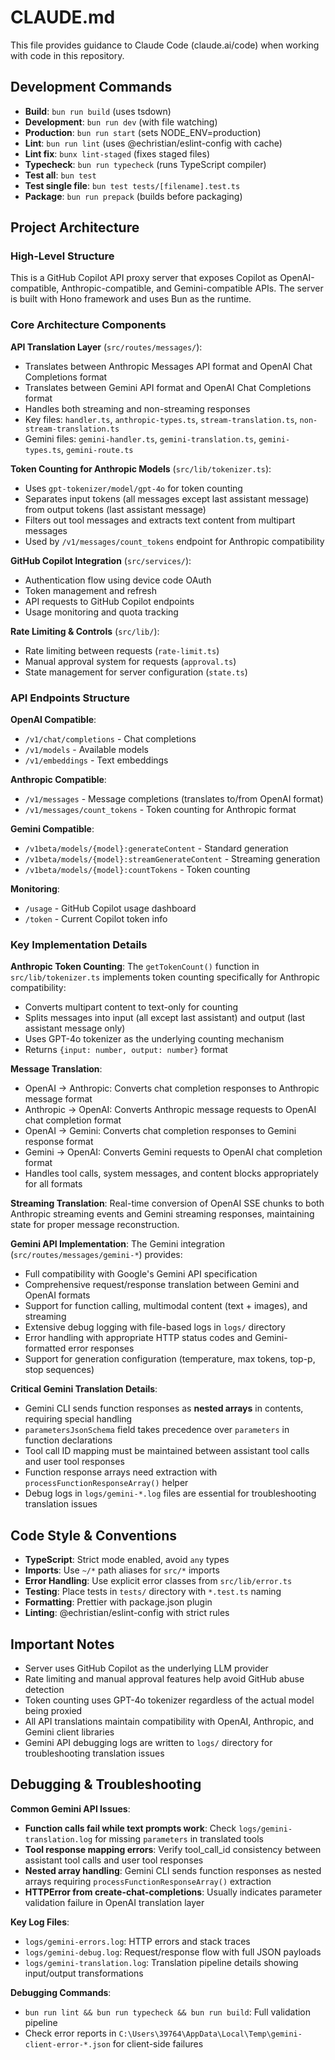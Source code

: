 # CLAUDE.md

This file provides guidance to Claude Code (claude.ai/code) when working with code in this repository.

## Development Commands

- **Build**: `bun run build` (uses tsdown)
- **Development**: `bun run dev` (with file watching)
- **Production**: `bun run start` (sets NODE_ENV=production)
- **Lint**: `bun run lint` (uses @echristian/eslint-config with cache)
- **Lint fix**: `bunx lint-staged` (fixes staged files)
- **Typecheck**: `bun run typecheck` (runs TypeScript compiler)
- **Test all**: `bun test`
- **Test single file**: `bun test tests/[filename].test.ts`
- **Package**: `bun run prepack` (builds before packaging)

## Project Architecture

### High-Level Structure
This is a GitHub Copilot API proxy server that exposes Copilot as OpenAI-compatible, Anthropic-compatible, and Gemini-compatible APIs. The server is built with Hono framework and uses Bun as the runtime.

### Core Architecture Components

**API Translation Layer** (`src/routes/messages/`):
- Translates between Anthropic Messages API format and OpenAI Chat Completions format
- Translates between Gemini API format and OpenAI Chat Completions format
- Handles both streaming and non-streaming responses
- Key files: `handler.ts`, `anthropic-types.ts`, `stream-translation.ts`, `non-stream-translation.ts`
- Gemini files: `gemini-handler.ts`, `gemini-translation.ts`, `gemini-types.ts`, `gemini-route.ts`

**Token Counting for Anthropic Models** (`src/lib/tokenizer.ts`):
- Uses `gpt-tokenizer/model/gpt-4o` for token counting
- Separates input tokens (all messages except last assistant message) from output tokens (last assistant message)
- Filters out tool messages and extracts text content from multipart messages
- Used by `/v1/messages/count_tokens` endpoint for Anthropic compatibility

**GitHub Copilot Integration** (`src/services/`):
- Authentication flow using device code OAuth
- Token management and refresh
- API requests to GitHub Copilot endpoints
- Usage monitoring and quota tracking

**Rate Limiting & Controls** (`src/lib/`):
- Rate limiting between requests (`rate-limit.ts`)
- Manual approval system for requests (`approval.ts`)
- State management for server configuration (`state.ts`)

### API Endpoints Structure

**OpenAI Compatible**:
- `/v1/chat/completions` - Chat completions
- `/v1/models` - Available models
- `/v1/embeddings` - Text embeddings

**Anthropic Compatible**:
- `/v1/messages` - Message completions (translates to/from OpenAI format)
- `/v1/messages/count_tokens` - Token counting for Anthropic format

**Gemini Compatible**:
- `/v1beta/models/{model}:generateContent` - Standard generation
- `/v1beta/models/{model}:streamGenerateContent` - Streaming generation
- `/v1beta/models/{model}:countTokens` - Token counting

**Monitoring**:
- `/usage` - GitHub Copilot usage dashboard
- `/token` - Current Copilot token info

### Key Implementation Details

**Anthropic Token Counting**:
The `getTokenCount()` function in `src/lib/tokenizer.ts` implements token counting specifically for Anthropic compatibility:
- Converts multipart content to text-only for counting
- Splits messages into input (all except last assistant) and output (last assistant message only)
- Uses GPT-4o tokenizer as the underlying counting mechanism
- Returns `{input: number, output: number}` format

**Message Translation**:
- OpenAI → Anthropic: Converts chat completion responses to Anthropic message format
- Anthropic → OpenAI: Converts Anthropic message requests to OpenAI chat completion format
- OpenAI → Gemini: Converts chat completion responses to Gemini response format
- Gemini → OpenAI: Converts Gemini requests to OpenAI chat completion format
- Handles tool calls, system messages, and content blocks appropriately for all formats

**Streaming Translation**:
Real-time conversion of OpenAI SSE chunks to both Anthropic streaming events and Gemini streaming responses, maintaining state for proper message reconstruction.

**Gemini API Implementation**:
The Gemini integration (`src/routes/messages/gemini-*`) provides:
- Full compatibility with Google's Gemini API specification
- Comprehensive request/response translation between Gemini and OpenAI formats
- Support for function calling, multimodal content (text + images), and streaming
- Extensive debug logging with file-based logs in `logs/` directory
- Error handling with appropriate HTTP status codes and Gemini-formatted error responses
- Support for generation configuration (temperature, max tokens, top-p, stop sequences)

**Critical Gemini Translation Details**:
- Gemini CLI sends function responses as **nested arrays** in contents, requiring special handling
- `parametersJsonSchema` field takes precedence over `parameters` in function declarations
- Tool call ID mapping must be maintained between assistant tool calls and user tool responses
- Function response arrays need extraction with `processFunctionResponseArray()` helper
- Debug logs in `logs/gemini-*.log` files are essential for troubleshooting translation issues

## Code Style & Conventions

- **TypeScript**: Strict mode enabled, avoid `any` types
- **Imports**: Use `~/*` path aliases for `src/*` imports
- **Error Handling**: Use explicit error classes from `src/lib/error.ts`
- **Testing**: Place tests in `tests/` directory with `*.test.ts` naming
- **Formatting**: Prettier with package.json plugin
- **Linting**: @echristian/eslint-config with strict rules

## Important Notes

- Server uses GitHub Copilot as the underlying LLM provider
- Rate limiting and manual approval features help avoid GitHub abuse detection
- Token counting uses GPT-4o tokenizer regardless of the actual model being proxied
- All API translations maintain compatibility with OpenAI, Anthropic, and Gemini client libraries
- Gemini API debugging logs are written to `logs/` directory for troubleshooting translation issues

## Debugging & Troubleshooting

**Common Gemini API Issues**:
- **Function calls fail while text prompts work**: Check `logs/gemini-translation.log` for missing `parameters` in translated tools
- **Tool response mapping errors**: Verify tool_call_id consistency between assistant tool calls and user tool responses
- **Nested array handling**: Gemini CLI sends function responses as nested arrays requiring `processFunctionResponseArray()` extraction
- **HTTPError from create-chat-completions**: Usually indicates parameter validation failure in OpenAI translation layer

**Key Log Files**:
- `logs/gemini-errors.log`: HTTP errors and stack traces
- `logs/gemini-debug.log`: Request/response flow with full JSON payloads
- `logs/gemini-translation.log`: Translation pipeline details showing input/output transformations

**Debugging Commands**:
- `bun run lint && bun run typecheck && bun run build`: Full validation pipeline
- Check error reports in `C:\Users\39764\AppData\Local\Temp\gemini-client-error-*.json` for client-side failures